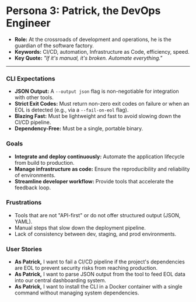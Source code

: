 # Persona 3: Patrick, the DevOps Engineer

- **Role:** At the crossroads of development and operations, he is the guardian of the software factory.
- **Keywords:** CI/CD, automation, Infrastructure as Code, efficiency, speed.
- **Key Quote:** *"If it's manual, it's broken. Automate everything."*

---

### CLI Expectations
- **JSON Output:** A `--output json` flag is non-negotiable for integration with other tools.
- **Strict Exit Codes:** Must return non-zero exit codes on failure or when an EOL is detected (e.g., via a `--fail-on-eol` flag).
- **Blazing Fast:** Must be lightweight and fast to avoid slowing down the CI/CD pipeline.
- **Dependency-Free:** Must be a single, portable binary.

### Goals
- **Integrate and deploy continuously:** Automate the application lifecycle from build to production.
- **Manage infrastructure as code:** Ensure the reproducibility and reliability of environments.
- **Streamline developer workflow:** Provide tools that accelerate the feedback loop.

### Frustrations
- Tools that are not "API-first" or do not offer structured output (JSON, YAML).
- Manual steps that slow down the deployment pipeline.
- Lack of consistency between dev, staging, and prod environments.

### User Stories
- **As Patrick,** I want to fail a CI/CD pipeline if the project's dependencies are EOL to prevent security risks from reaching production.
- **As Patrick,** I want to parse JSON output from the tool to feed EOL data into our central dashboarding system.
- **As Patrick,** I want to install the CLI in a Docker container with a single command without managing system dependencies.